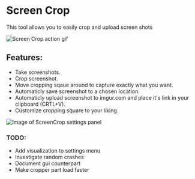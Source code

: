 # Screen Crop
This tool allows you to easily crop and upload screen shots

![Screen Crop action gif](https://github.com/InviBear/ScreenCrop/blob/master/Readme/ScreenCropAction.gif)

## Features:

* Take screenshots.
* Crop screenshot.
* Move cropping sqaue around to capture exactly what you want.
* Automaticly save screenshot to a chosen location.
* Automaticly upload screenshot to imgur.com and place it's link in your clipboard (CRTL+V).
* Customize cropping square to your liking.

![Image of ScreenCrop settings panel](https://github.com/InviBear/ScreenCrop/blob/master/Readme/Settings.png)

### TODO:

* Add visualization to settings menu
* Investigate random crashes
* Document gui counterpart
* Make cropper part load faster
